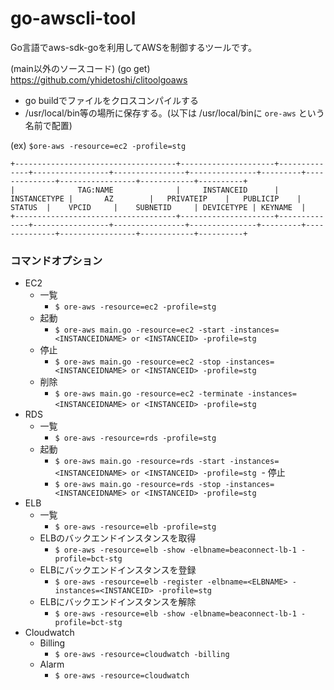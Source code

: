 # go-awscli-tool

Go言語でaws-sdk-goを利用してAWSを制御するツールです。

(main以外のソースコード)
(go get) https://github.com/yhidetoshi/clitoolgoaws

- go buildでファイルをクロスコンパイルする
- /usr/local/bin等の場所に保存する。(以下は /usr/local/binに `ore-aws` という名前で配置)
  
  
 (ex) 
`$ore-aws -resource=ec2 -profile=stg`
```
+------------------------------------+---------------------+--------------+-----------------+----------------+---------------+---------+--------------+-----------------+------------+----------+
|              TAG:NAME              |     INSTANCEID      | INSTANCETYPE |       AZ        |   PRIVATEIP    |   PUBLICIP    | STATUS  |    VPCID     |    SUBNETID     | DEVICETYPE | KEYNAME  |
+------------------------------------+---------------------+--------------+-----------------+----------------+---------------+---------+--------------+-----------------+------------+----------+
```

### コマンドオプション
- EC2
  - 一覧  
    - `$ ore-aws -resource=ec2 -profile=stg`
  - 起動
    - `$ ore-aws main.go -resource=ec2 -start -instances=<INSTANCEIDNAME> or <INSTANCEID> -profile=stg`
  - 停止
    - `$ ore-aws main.go -resource=ec2 -stop -instances=<INSTANCEIDNAME> or <INSTANCEID> -profile=stg`
  - 削除
    - `$ ore-aws main.go -resource=ec2 -terminate -instances=<INSTANCEIDNAME> or <INSTANCEID> -profile=stg`    
- RDS
  - 一覧  
    - `$ ore-aws -resource=rds -profile=stg`
  - 起動
    - `$ ore-aws main.go -resource=rds -start -instances=<INSTANCEIDNAME> or <INSTANCEID> -profile=stg`
  - 停止
    - `$ ore-aws main.go -resource=rds -stop -instances=<INSTANCEIDNAME> or <INSTANCEID> -profile=stg`
- ELB
  - 一覧
    - `$ ore-aws -resource=elb -profile=stg`
  - ELBのバックエンドインスタンスを取得
    - `$ ore-aws -resource=elb -show -elbname=beaconnect-lb-1 -profile=bct-stg`
  - ELBにバックエンドインスタンスを登録
    - `$ ore-aws -resource=elb -register -elbname=<ELBNAME> -instances=<INSTANCEID> -profile=stg`
  - ELBにバックエンドインスタンスを解除
    - `$ ore-aws -resource=elb -show -elbname=beaconnect-lb-1 -profile=bct-stg`
- Cloudwatch
  - Billing
    - `$ ore-aws -resource=cloudwatch -billing`
  - Alarm
    - `$ ore-aws -resource=cloudwatch`
    
    
